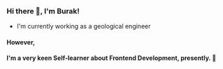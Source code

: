 ### Hi there 👋, I'm Burak!

- I'm currently working as a geological engineer

#### However,

#### I'm a very keen Self-learner about Frontend Development, presently. 🌱
